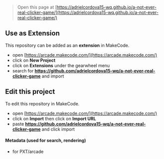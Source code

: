  


> Open this page at [https://adrielcordova15-wq.github.io/a-not-ever-real-clicker-game/](https://adrielcordova15-wq.github.io/a-not-ever-real-clicker-game/)

## Use as Extension

This repository can be added as an **extension** in MakeCode.

* open [https://arcade.makecode.com/](https://arcade.makecode.com/)
* click on **New Project**
* click on **Extensions** under the gearwheel menu
* search for **https://github.com/adrielcordova15-wq/a-not-ever-real-clicker-game** and import

## Edit this project

To edit this repository in MakeCode.

* open [https://arcade.makecode.com/](https://arcade.makecode.com/)
* click on **Import** then click on **Import URL**
* paste **https://github.com/adrielcordova15-wq/a-not-ever-real-clicker-game** and click import

#### Metadata (used for search, rendering)

* for PXT/arcade
<script src="https://makecode.com/gh-pages-embed.js"></script><script>makeCodeRender("{{ site.makecode.home_url }}", "{{ site.github.owner_name }}/{{ site.github.repository_name }}");</script>
